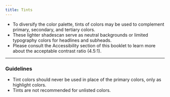 ```yaml
---
title: Tints
---
```


<ul>
    <li>
    To diversify the color palette, tints of colors may be used to complement primary, secondary, and tertiary colors.
    </li>
    <li>
    These lighter shadescan serve as neutral backgrounds or limited typography colors for headlines and subheads.
    </li>
    <li>
    Please consult the Accessibility section of this booklet to learn more about the acceptable contrast ratio (4.5:1).
    </li>
</ul>

---
<h3 class ="sg-pattern-title">Guidelines</h3>
<ul>
    <li>Tint colors should never be used in place of the primary colors, only as highlight colors.
    </li>
    <li>Tints are not recommended for unlisted colors.
    </li>
</ul>

